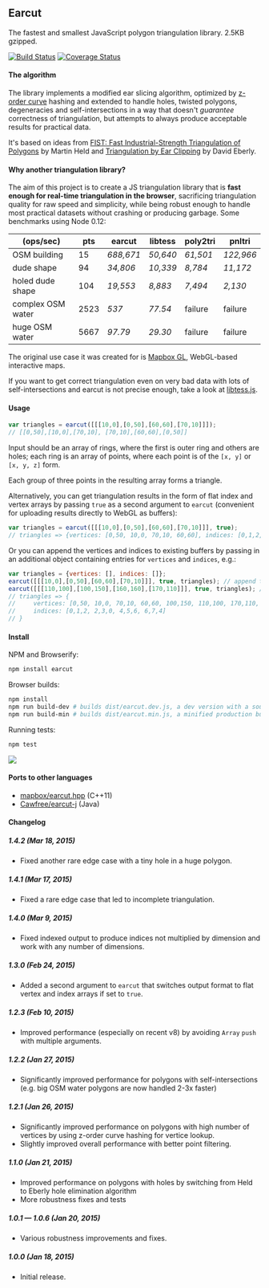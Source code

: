 ## Earcut

The fastest and smallest JavaScript polygon triangulation library. 2.5KB gzipped.

[![Build Status](https://travis-ci.org/mapbox/earcut.svg?branch=master)](https://travis-ci.org/mapbox/earcut)
[![Coverage Status](https://coveralls.io/repos/mapbox/earcut/badge.svg?branch=master)](https://coveralls.io/r/mapbox/earcut?branch=master)

#### The algorithm

The library implements a modified ear slicing algorithm,
optimized by [z-order curve](http://en.wikipedia.org/wiki/Z-order_curve) hashing
and extended to handle holes, twisted polygons, degeneracies and self-intersections
in a way that doesn't _guarantee_ correctness of triangulation,
but attempts to always produce acceptable results for practical data.

It's based on ideas from
[FIST: Fast Industrial-Strength Triangulation of Polygons](http://www.cosy.sbg.ac.at/~held/projects/triang/triang.html) by Martin Held
and [Triangulation by Ear Clipping](http://www.geometrictools.com/Documentation/TriangulationByEarClipping.pdf) by David Eberly.

#### Why another triangulation library?

The aim of this project is to create a JS triangulation library
that is **fast enough for real-time triangulation in the browser**,
sacrificing triangulation quality for raw speed and simplicity,
while being robust enough to handle most practical datasets without crashing or producing garbage.
Some benchmarks using Node 0.12:

(ops/sec)         | pts  | earcut    | libtess  | poly2tri | pnltri
------------------| ---- | --------- | -------- | -------- | ---------
OSM building      | 15   | _688,671_ | _50,640_ | _61,501_ | _122,966_
dude shape        | 94   | _34,806_  | _10,339_ | _8,784_  | _11,172_
holed dude shape  | 104  | _19,553_  | _8,883_  | _7,494_  | _2,130_
complex OSM water | 2523 | _537_     | _77.54_  | failure  | failure
huge OSM water    | 5667 | _97.79_   | _29.30_  | failure  | failure

The original use case it was created for is [Mapbox GL](https://www.mapbox.com/mapbox-gl), WebGL-based interactive maps.

If you want to get correct triangulation even on very bad data with lots of self-intersections
and earcut is not precise enough, take a look at [libtess.js](https://github.com/brendankenny/libtess.js).

#### Usage

```js
var triangles = earcut([[[10,0],[0,50],[60,60],[70,10]]]);
// [[0,50],[10,0],[70,10], [70,10],[60,60],[0,50]]
```

Input should be an array of rings, where the first is outer ring and others are holes;
each ring is an array of points, where each point is of the `[x, y]` or `[x, y, z]` form.

Each group of three points in the resulting array forms a triangle.

Alternatively, you can get triangulation results in the form of flat index and vertex arrays
by passing `true` as a second argument to `earcut`
(convenient for uploading results directly to WebGL as buffers):

```js
var triangles = earcut([[[10,0],[0,50],[60,60],[70,10]]], true);
// triangles => {vertices: [0,50, 10,0, 70,10, 60,60], indices: [0,1,2, 2,3,0]}
```

Or you can append the vertices and indices to existing buffers by passing in an additional
object containing entries for `vertices` and `indices`, e.g.:

```js
var triangles = {vertices: [], indices: []};
earcut([[[10,0],[0,50],[60,60],[70,10]]], true, triangles); // append to triangles obj
earcut([[[110,100],[100,150],[160,160],[170,110]]], true, triangles); // append to triangles obj
// triangles => {
//     vertices: [0,50, 10,0, 70,10, 60,60, 100,150, 110,100, 170,110, 160,160],
//     indices: [0,1,2, 2,3,0, 4,5,6, 6,7,4]
// }
```

#### Install

NPM and Browserify:

```bash
npm install earcut
```

Browser builds:

```bash
npm install
npm run build-dev # builds dist/earcut.dev.js, a dev version with a source map
npm run build-min # builds dist/earcut.min.js, a minified production build
```

Running tests:

```bash
npm test
```

![](https://cloud.githubusercontent.com/assets/25395/5778431/e8ec0c10-9da3-11e4-8d4e-a2ced6a7d2b7.png)

#### Ports to other languages

- [mapbox/earcut.hpp](https://github.com/mapbox/earcut.hpp) (C++11)
- [Cawfree/earcut-j](https://github.com/Cawfree/earcut-j) (Java)

#### Changelog

##### 1.4.2 (Mar 18, 2015)

- Fixed another rare edge case with a tiny hole in a huge polygon.

##### 1.4.1 (Mar 17, 2015)

- Fixed a rare edge case that led to incomplete triangulation.

##### 1.4.0 (Mar 9, 2015)

- Fixed indexed output to produce indices not multiplied by dimension and work with any number of dimensions.

##### 1.3.0 (Feb 24, 2015)

- Added a second argument to `earcut` that switches output format to flat vertex and index arrays if set to `true`.

##### 1.2.3 (Feb 10, 2015)

- Improved performance (especially on recent v8) by avoiding `Array` `push` with multiple arguments.

##### 1.2.2 (Jan 27, 2015)

- Significantly improved performance for polygons with self-intersections
  (e.g. big OSM water polygons are now handled 2-3x faster)

##### 1.2.1 (Jan 26, 2015)

- Significantly improved performance on polygons with high number of vertices
  by using z-order curve hashing for vertice lookup.
- Slightly improved overall performance with better point filtering.

##### 1.1.0 (Jan 21, 2015)

- Improved performance on polygons with holes by switching from Held to Eberly hole elimination algorithm
- More robustness fixes and tests

##### 1.0.1 &mdash; 1.0.6 (Jan 20, 2015)

- Various robustness improvements and fixes.

##### 1.0.0 (Jan 18, 2015)

- Initial release.
